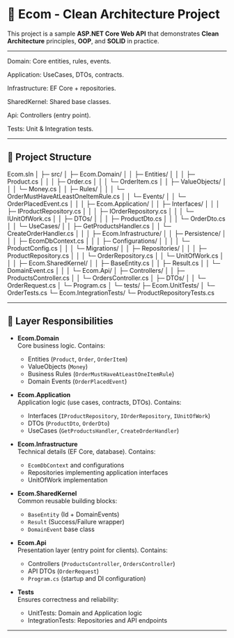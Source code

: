 # 🛒 Ecom - Clean Architecture Project

This project is a sample **ASP.NET Core Web API** that demonstrates **Clean Architecture** principles, **OOP**, and **SOLID** in practice.  

---
Domain: Core entities, rules, events.

Application: UseCases, DTOs, contracts.

Infrastructure: EF Core + repositories.

SharedKernel: Shared base classes.

Api: Controllers (entry point).

Tests: Unit & Integration tests.


---

## 📂 Project Structure


Ecom.sln
│
├─ src/
│ ├─ Ecom.Domain/
│ │ ├─ Entities/
│ │ │ ├─ Product.cs
│ │ │ ├─ Order.cs
│ │ │ └─ OrderItem.cs
│ │ ├─ ValueObjects/
│ │ │ └─ Money.cs
│ │ ├─ Rules/
│ │ │ └─ OrderMustHaveAtLeastOneItemRule.cs
│ │ └─ Events/
│ │ └─ OrderPlacedEvent.cs
│ │
│ ├─ Ecom.Application/
│ │ ├─ Interfaces/
│ │ │ ├─ IProductRepository.cs
│ │ │ ├─ IOrderRepository.cs
│ │ │ └─ IUnitOfWork.cs
│ │ ├─ DTOs/
│ │ │ ├─ ProductDto.cs
│ │ │ └─ OrderDto.cs
│ │ └─ UseCases/
│ │ ├─ GetProductsHandler.cs
│ │ └─ CreateOrderHandler.cs
│ │
│ ├─ Ecom.Infrastructure/
│ │ ├─ Persistence/
│ │ │ ├─ EcomDbContext.cs
│ │ │ ├─ Configurations/
│ │ │ │ └─ ProductConfig.cs
│ │ │ └─ Migrations/
│ │ ├─ Repositories/
│ │ │ ├─ ProductRepository.cs
│ │ │ └─ OrderRepository.cs
│ │ └─ UnitOfWork.cs
│ │
│ ├─ Ecom.SharedKernel/
│ │ ├─ BaseEntity.cs
│ │ ├─ Result.cs
│ │ └─ DomainEvent.cs
│ │
│ └─ Ecom.Api/
│ ├─ Controllers/
│ │ ├─ ProductsController.cs
│ │ └─ OrdersController.cs
│ ├─ DTOs/
│ │ └─ OrderRequest.cs
│ └─ Program.cs
│
└─ tests/
├─ Ecom.UnitTests/
│ └─ OrderTests.cs
└─ Ecom.IntegrationTests/
└─ ProductRepositoryTests.cs



---

## 🧩 Layer Responsibilities

- **Ecom.Domain**  
  Core business logic. Contains:
  - Entities (`Product`, `Order`, `OrderItem`)
  - ValueObjects (`Money`)
  - Business Rules (`OrderMustHaveAtLeastOneItemRule`)
  - Domain Events (`OrderPlacedEvent`)

- **Ecom.Application**  
  Application logic (use cases, contracts, DTOs). Contains:
  - Interfaces (`IProductRepository`, `IOrderRepository`, `IUnitOfWork`)
  - DTOs (`ProductDto`, `OrderDto`)
  - UseCases (`GetProductsHandler`, `CreateOrderHandler`)

- **Ecom.Infrastructure**  
  Technical details (EF Core, database). Contains:
  - `EcomDbContext` and configurations
  - Repositories implementing application interfaces
  - UnitOfWork implementation

- **Ecom.SharedKernel**  
  Common reusable building blocks:
  - `BaseEntity` (Id + DomainEvents)
  - `Result` (Success/Failure wrapper)
  - `DomainEvent` base class

- **Ecom.Api**  
  Presentation layer (entry point for clients). Contains:
  - Controllers (`ProductsController`, `OrdersController`)
  - API DTOs (`OrderRequest`)
  - `Program.cs` (startup and DI configuration)

- **Tests**  
  Ensures correctness and reliability:
  - UnitTests: Domain and Application logic
  - IntegrationTests: Repositories and API endpoints

---

